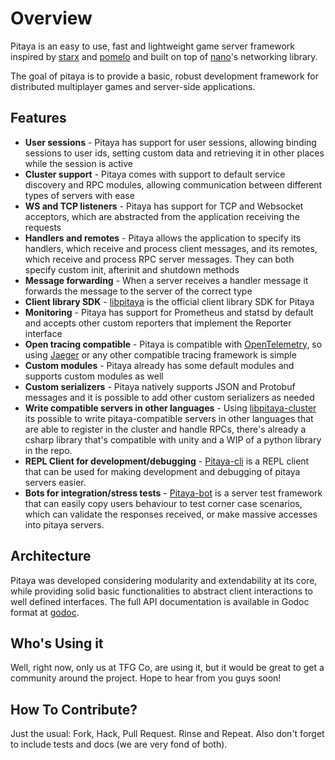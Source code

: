 Overview
========

Pitaya is an easy to use, fast and lightweight game server framework inspired by [starx](https://github.com/lonnng/starx) and [pomelo](https://github.com/NetEase/pomelo) and built on top of [nano](https://github.com/lonnng/nano)'s networking library.

The goal of pitaya is to provide a basic, robust development framework for distributed multiplayer games and server-side applications.

## Features

* **User sessions** - Pitaya has support for user sessions, allowing binding sessions to user ids, setting custom data and retrieving it in other places while the session is active
* **Cluster support** - Pitaya comes with support to default service discovery and RPC modules, allowing communication between different types of servers with ease
* **WS and TCP listeners** - Pitaya has support for TCP and Websocket acceptors, which are abstracted from the application receiving the requests
* **Handlers and remotes** - Pitaya allows the application to specify its handlers, which receive and process client messages, and its remotes, which receive and process RPC server messages. They can both specify custom init, afterinit and shutdown methods
* **Message forwarding** - When a server receives a handler message it forwards the message to the server of the correct type
* **Client library SDK** - [libpitaya](https://github.com/topfreegames/libpitaya) is the official client library SDK for Pitaya
* **Monitoring** - Pitaya has support for Prometheus and statsd by default and accepts other custom reporters that implement the Reporter interface
* **Open tracing compatible** - Pitaya is compatible with [OpenTelemetry](https://opentelemetry.io/), so using [Jaeger](https://github.com/jaegertracing/jaeger) or any other compatible tracing framework is simple
* **Custom modules** - Pitaya already has some default modules and supports custom modules as well
* **Custom serializers** - Pitaya natively supports JSON and Protobuf messages and it is possible to add other custom serializers as needed
* **Write compatible servers in other languages** - Using [libpitaya-cluster](https://github.com/topfreegames/libpitaya-cluster) its possible to write pitaya-compatible servers in other languages that are able to register in the cluster and handle RPCs, there's already a csharp library that's compatible with unity and a WIP of a python library in the repo.
* **REPL Client for development/debugging** - [Pitaya-cli](https://github.com/topfreegames/pitaya-cli) is a REPL client that can be used for making development and debugging of pitaya servers easier.
* **Bots for integration/stress tests** - [Pitaya-bot](https://github.com/topfreegames/pitaya-bot) is a server test framework that can easily copy users behaviour to test corner case scenarios, which can validate the responses received, or make massive accesses into pitaya servers. 

## Architecture

Pitaya was developed considering modularity and extendability at its core, while providing solid basic functionalities to abstract client interactions to well defined interfaces. The full API documentation is available in Godoc format at [godoc](https://godoc.org/github.com/topfreegames/pitaya).

## Who's Using it

Well, right now, only us at TFG Co, are using it, but it would be great to get a community around the project. Hope to hear from you guys soon!

## How To Contribute?

Just the usual: Fork, Hack, Pull Request. Rinse and Repeat. Also don't forget to include tests and docs (we are very fond of both).
